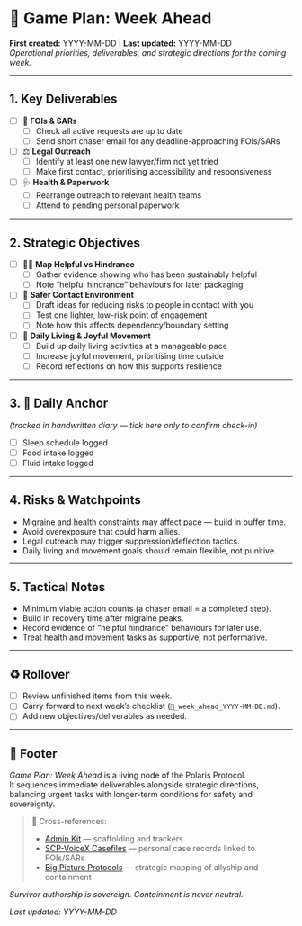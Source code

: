 # 📅 Game Plan: Week Ahead  

**First created:** YYYY-MM-DD | **Last updated:** YYYY-MM-DD  
*Operational priorities, deliverables, and strategic directions for the coming week.*  

---

## 1. **Key Deliverables**  
- [ ] 📨 **FOIs & SARs**  
  - [ ] Check all active requests are up to date  
  - [ ] Send short chaser email for any deadline-approaching FOIs/SARs  

- [ ] ⚖️ **Legal Outreach**  
  - [ ] Identify at least one new lawyer/firm not yet tried  
  - [ ] Make first contact, prioritising accessibility and responsiveness  

- [ ] 🩺 **Health & Paperwork**  
  - [ ] Rearrange outreach to relevant health teams  
  - [ ] Attend to pending personal paperwork  

---

## 2. **Strategic Objectives**  
- [ ] 🐦‍🔥 **Map Helpful vs Hindrance**  
  - [ ] Gather evidence showing who has been sustainably helpful  
  - [ ] Note “helpful hindrance” behaviours for later packaging  

- [ ] 🧿 **Safer Contact Environment**  
  - [ ] Draft ideas for reducing risks to people in contact with you  
  - [ ] Test one lighter, low-risk point of engagement  
  - [ ] Note how this affects dependency/boundary setting  

- [ ] 🌱 **Daily Living & Joyful Movement**  
  - [ ] Build up daily living activities at a manageable pace  
  - [ ] Increase joyful movement, prioritising time outside  
  - [ ] Record reflections on how this supports resilience  

---

## 3. **🌙 Daily Anchor**  
*(tracked in handwritten diary — tick here only to confirm check-in)*  
- [ ] Sleep schedule logged  
- [ ] Food intake logged  
- [ ] Fluid intake logged  

---

## 4. **Risks & Watchpoints**  
- Migraine and health constraints may affect pace — build in buffer time.  
- Avoid overexposure that could harm allies.  
- Legal outreach may trigger suppression/deflection tactics.  
- Daily living and movement goals should remain flexible, not punitive.  

---

## 5. **Tactical Notes**  
- Minimum viable action counts (a chaser email = a completed step).  
- Build in recovery time after migraine peaks.  
- Record evidence of “helpful hindrance” behaviours for later use.  
- Treat health and movement tasks as supportive, not performative.  

---

## ♻️ Rollover  
- [ ] Review unfinished items from this week.  
- [ ] Carry forward to next week’s checklist (`📅_week_ahead_YYYY-MM-DD.md`).  
- [ ] Add new objectives/deliverables as needed.  

---

## 🏮 Footer  

*Game Plan: Week Ahead* is a living node of the Polaris Protocol.  
It sequences immediate deliverables alongside strategic directions, balancing urgent tasks with longer-term conditions for safety and sovereignty.  

> 📡 Cross-references:  
> - [Admin Kit](../Admin_Kit/) — scaffolding and trackers  
> - [SCP-VoiceX Casefiles](../SCP-VoiceX_Casefiles/) — personal case records linked to FOIs/SARs  
> - [Big Picture Protocols](../Big_Picture_Protocols/) — strategic mapping of allyship and containment  

*Survivor authorship is sovereign. Containment is never neutral.*  

_Last updated: YYYY-MM-DD_
